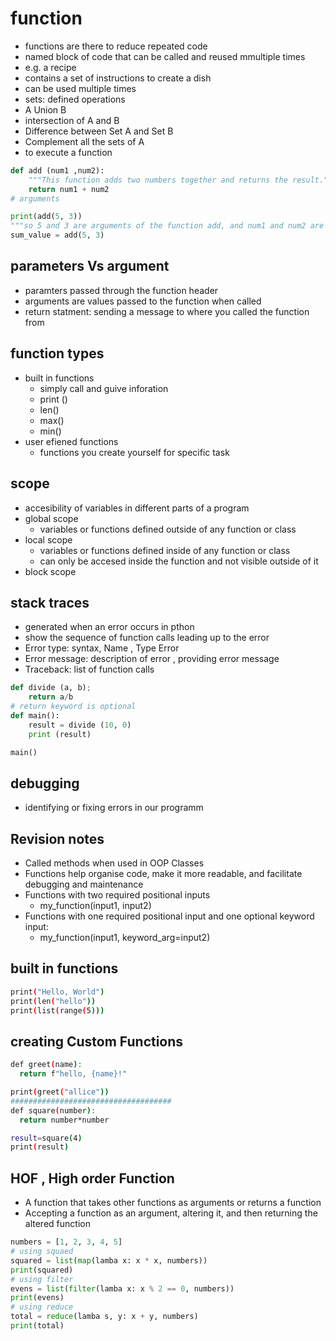 # function

- functions are there to reduce repeated code
- named block of code that can be called and reused mmultiple times
- e.g. a recipe
- contains a set of instructions to create a dish
- can be used multiple times
- sets: defined operations
- A Union B
- intersection of A and B
- Difference between Set A and Set B
- Complement all the sets of A
- to execute a function

```py
def add (num1 ,num2):
    """This function adds two numbers together and returns the result."""
    return num1 + num2
# arguments 

print(add(5, 3))
"""so 5 and 3 are arguments of the function add, and num1 and num2 are parameters of the function add."""
sum_value = add(5, 3)
```

## parameters Vs argument

- paramters passed through the function header
- arguments are values passed to the function when called
- return statment: sending a message to where you called the function from

## function types

- built in functions
  - simply call and guive inforation
  - print ()
  - len()
  - max()
  - min()
- user efiened functions
  - functions you create yourself for specific task

## scope

- accesibility of variables in different parts of a program
- global scope
  - variables or functions defined outside of any function or class
- local scope
  - variables or functions defined inside of any function or class
  - can only be accesed inside the function and not visible outside of it
- block scope

## stack traces

- generated when an error occurs in pthon
- show the sequence of function calls leading up to the error
- Error type: syntax, Name , Type Error
- Error message: description of error , providing error message
- Traceback: list of function calls

```py
def divide (a, b);
    return a/b
# return keyword is optional
def main():
    result = divide (10, 0)
    print (result)

main()
```

## debugging

- identifying or fixing errors in our programm

## Revision notes

- Called methods when used in OOP Classes
- Functions help organise code, make it more readable, and facilitate debugging and maintenance
- Functions with two required positional inputs
  - my_function(input1, input2)
- Functions with one required positional input and one optional keyword input:
  - my_function(input1, keyword_arg=input2)

## built in functions

```bash
print("Hello, World")
print(len("hello"))
print(list(range(5)))
```

## creating Custom Functions

```bash
def greet(name):
  return f"hello, {name}!"

print(greet("allice"))
####################################
def square(number):
  return number*number

result=square(4)
print(result)
```

## HOF , High order Function

- A function that takes other functions as arguments or returns a function
- Accepting a function as an argument, altering it, and then returning the altered function

```py
numbers = [1, 2, 3, 4, 5]
# using squaed
squared = list(map(lamba x: x * x, numbers))
print(squared)
# using filter
evens = list(filter(lamba x: x % 2 == 0, numbers))
print(evens)
# using reduce
total = reduce(lamba s, y: x + y, numbers)
print(total)
```